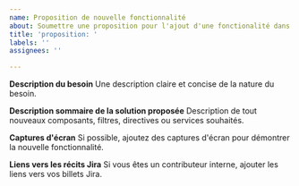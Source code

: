 ```yaml
---
name: Proposition de nouvelle fonctionnalité
about: Soumettre une proposition pour l'ajout d'une fonctionalité dans modUL
title: 'proposition: '
labels: ''
assignees: ''

---
```


<!--
Content can be written in English or in French
-->

**Description du besoin**
Une description claire et concise de la nature du besoin.

**Description sommaire de la solution proposée**
Description de tout nouveaux composants, filtres, directives ou services souhaités.

**Captures d'écran**
Si possible, ajoutez des captures d'écran pour démontrer la nouvelle fonctionnalité.

**Liens vers les récits Jira**
Si vous êtes un contributeur interne, ajouter les liens vers vos billets Jira.
